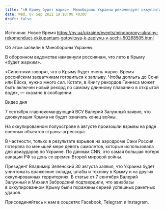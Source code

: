 ```yaml
---
title: "«В Крыму будет жарко». Минобороны Украины рекомендует оккупантам готовится к заплыву в Сочи"
date: Wed, 07 Sep 2022 19:10:00 +0300
draft: false
---
```

Источник: Новое Время https://nv.ua/ukraine/events/minoborony-ukrainy-rekomenduet-okkupantam-gotovitsya-k-zaplyvu-v-sochi-50268505.html


 Об этом заявили в Минобороны Украины.

В оборонном ведомстве намекнули россиянам, что лето в Крыму «будет жарким».

«Синоптики говорят, что в Крыму будет очень жарко. Время российским захватчикам готовиться к заплыву. Чтобы доплыть до Сочи или Ейска, нужно много сил. Кстати, в Книгу рекордов Гиннеса может быть включен новый рекорд по самому длинному плаванию в открытой воде», — сказано в сообщении.

 Видео дня   

7 сентября главнокомандующий ВСУ Валерий Залужный заявил, что деоккупация Крыма не будет означать конец войны.

На оккупированном полуострове в августе произошли взрывы на ряде военных объектов страны-агрессора.

В частности, только в результате взрывов на аэродроме Саки Россия потеряла по меньшей мере девять самолетов, которые использовала для авиаударов по Украине. По данным CNN, это самая большая потеря авиации РФ за день со времен Второй мировой войны.

Президент Владимир Зеленский 30 августа заявил, что Украина будет уничтожать вражеские склады, штабы и технику в Крыму и на других оккупированных территориях. В статье от 7 сентября Валерий Залужный и Михаил Забродский подтвердили, что авиабазы в оккупированном Крыму были поражены серией успешных ракетных ударов.

Присоединяйтесь к нам в соцсетях Facebook, Telegram и Instagram.
